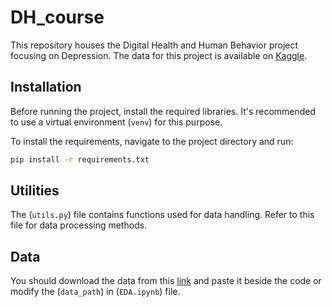 # DH_course

This repository houses the Digital Health and Human Behavior project focusing on Depression. The data for this project is available on [Kaggle](https://www.kaggle.com/datasets/arashnic/the-depression-dataset).

## Installation

Before running the project, install the required libraries. It's recommended to use a virtual environment (`venv`) for this purpose. 

To install the requirements, navigate to the project directory and run:

```bash
pip install -r requirements.txt
```

## Utilities
The (`utils.py`) file contains functions used for data handling. Refer to this file for data processing methods.

## Data
You should download the data from this [link](https://www.kaggle.com/datasets/arashnic/the-depression-dataset) and paste it beside the code or modify the (`data_path`) in (`EDA.ipynb`) file.
